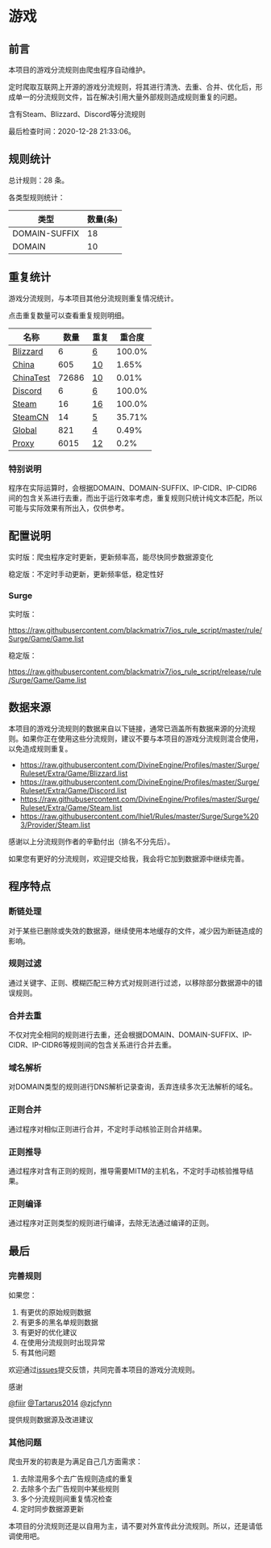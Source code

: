 # 游戏

## 前言

本项目的游戏分流规则由爬虫程序自动维护。

定时爬取互联网上开源的游戏分流规则，将其进行清洗、去重、合并、优化后，形成单一的分流规则文件，旨在解决引用大量外部规则造成规则重复的问题。

含有Steam、Blizzard、Discord等分流规则



最后检查时间：2020-12-28 21:33:06。

## 规则统计

总计规则：28 条。

各类型规则统计：

| 类型 | 数量(条) |
| ---- | ---- |
| DOMAIN-SUFFIX | 18 |
| DOMAIN | 10 |
## 重复统计

游戏分流规则，与本项目其他分流规则重复情况统计。

点击重复数量可以查看重复规则明细。

| 名称 | 数量 | 重复 | 重合度 |
| ---- | ---- | ---- | ------ |
|  [Blizzard](https://github.com/blackmatrix7/ios_rule_script/tree/master/rule/Surge/Blizzard)    | 6   | [6](https://raw.githubusercontent.com/blackmatrix7/ios_rule_script/master/rule/Surge/Game/Repeat.list)   |   100.0% |
|  [China](https://github.com/blackmatrix7/ios_rule_script/tree/master/rule/Surge/China)    | 605   | [10](https://raw.githubusercontent.com/blackmatrix7/ios_rule_script/master/rule/Surge/Game/Repeat.list)   |   1.65% |
|  [ChinaTest](https://github.com/blackmatrix7/ios_rule_script/tree/master/rule/Surge/ChinaTest)    | 72686   | [10](https://raw.githubusercontent.com/blackmatrix7/ios_rule_script/master/rule/Surge/Game/Repeat.list)   |   0.01% |
|  [Discord](https://github.com/blackmatrix7/ios_rule_script/tree/master/rule/Surge/Discord)    | 6   | [6](https://raw.githubusercontent.com/blackmatrix7/ios_rule_script/master/rule/Surge/Game/Repeat.list)   |   100.0% |
|  [Steam](https://github.com/blackmatrix7/ios_rule_script/tree/master/rule/Surge/Steam)    | 16   | [16](https://raw.githubusercontent.com/blackmatrix7/ios_rule_script/master/rule/Surge/Game/Repeat.list)   |   100.0% |
|  [SteamCN](https://github.com/blackmatrix7/ios_rule_script/tree/master/rule/Surge/SteamCN)    | 14   | [5](https://raw.githubusercontent.com/blackmatrix7/ios_rule_script/master/rule/Surge/Game/Repeat.list)   |   35.71% |
|  [Global](https://github.com/blackmatrix7/ios_rule_script/tree/master/rule/Surge/Global)    | 821   | [4](https://raw.githubusercontent.com/blackmatrix7/ios_rule_script/master/rule/Surge/Game/Repeat.list)   |   0.49% |
|  [Proxy](https://github.com/blackmatrix7/ios_rule_script/tree/master/rule/Surge/Proxy)    | 6015   | [12](https://raw.githubusercontent.com/blackmatrix7/ios_rule_script/master/rule/Surge/Game/Repeat.list)   |   0.2% |
### 特别说明
程序在实际运算时，会根据DOMAIN、DOMAIN-SUFFIX、IP-CIDR、IP-CIDR6间的包含关系进行去重，而出于运行效率考虑，重复规则只统计纯文本匹配，所以可能与实际效果有所出入，仅供参考。

## 配置说明

实时版：爬虫程序定时更新，更新频率高，能尽快同步数据源变化

稳定版：不定时手动更新，更新频率低，稳定性好

### Surge 
实时版：

https://raw.githubusercontent.com/blackmatrix7/ios_rule_script/master/rule/Surge/Game/Game.list

稳定版：

https://raw.githubusercontent.com/blackmatrix7/ios_rule_script/release/rule/Surge/Game/Game.list

## 数据来源

本项目的游戏分流规则的数据来自以下链接，通常已涵盖所有数据来源的分流规则。如果你正在使用这些分流规则，建议不要与本项目的游戏分流规则混合使用，以免造成规则重复。

- https://raw.githubusercontent.com/DivineEngine/Profiles/master/Surge/Ruleset/Extra/Game/Blizzard.list
- https://raw.githubusercontent.com/DivineEngine/Profiles/master/Surge/Ruleset/Extra/Game/Discord.list
- https://raw.githubusercontent.com/DivineEngine/Profiles/master/Surge/Ruleset/Extra/Game/Steam.list
- https://raw.githubusercontent.com/lhie1/Rules/master/Surge/Surge%203/Provider/Steam.list


感谢以上分流规则作者的辛勤付出（排名不分先后）。

如果您有更好的分流规则，欢迎提交给我，我会将它加到数据源中继续完善。

## 程序特点

### 断链处理

对于某些已删除或失效的数据源，继续使用本地缓存的文件，减少因为断链造成的影响。

### 规则过滤

通过关键字、正则、模糊匹配三种方式对规则进行过滤，以移除部分数据源中的错误规则。

### 合并去重

不仅对完全相同的规则进行去重，还会根据DOMAIN、DOMAIN-SUFFIX、IP-CIDR、IP-CIDR6等规则间的包含关系进行合并去重。

### 域名解析

对DOMAIN类型的规则进行DNS解析记录查询，丢弃连续多次无法解析的域名。

### 正则合并

通过程序对相似正则进行合并，不定时手动核验正则合并结果。

### 正则推导

通过程序对含有正则的规则，推导需要MITM的主机名，不定时手动核验推导结果。

### 正则编译

通过程序对正则类型的规则进行编译，去除无法通过编译的正则。

## 最后

### 完善规则

如果您：

1. 有更优的原始规则数据
2. 有更多的黑名单规则数据
3. 有更好的优化建议
4. 在使用分流规则时出现异常
5. 有其他问题

欢迎通过[issues](https://github.com/blackmatrix7/ios_rule_script/issues/new)提交反馈，共同完善本项目的游戏分流规则。

感谢

[@fiiir](https://github.com/fiiir) [@Tartarus2014](https://github.com/Tartarus2014) [@zjcfynn](https://github.com/zjcfynn) 

提供规则数据源及改进建议

### 其他问题

爬虫开发的初衷是为满足自己几方面需求：

1. 去除混用多个去广告规则造成的重复
2. 去除多个去广告规则中某些规则
3. 多个分流规则间重复情况检查
4. 定时同步数据源更新

本项目的分流规则还是以自用为主，请不要对外宣传此分流规则。所以，还是请低调使用吧。